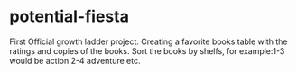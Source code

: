 # potential-fiesta
First Official growth ladder project.
Creating a favorite books table with the ratings and copies of the books.
Sort the books by shelfs, for example:1-3 would be action 2-4 adventure etc.
